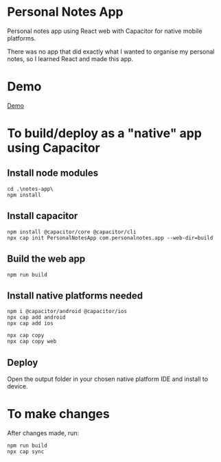 # Personal Notes App

Personal notes app using React web with Capacitor for native mobile platforms.

There was no app that did exactly what I wanted to organise my personal notes, so I learned React and made this app.

# Demo
[Demo](https://redaalb.github.io/notes-app-react/)


# To build/deploy as a "native" app using Capacitor

## Install node modules

```
cd .\notes-app\
npm install
```

## Install capacitor
```
npm install @capacitor/core @capacitor/cli
npx cap init PersonalNotesApp com.personalnotes.app --web-dir=build
```

## Build the web app
```
npm run build
```

## Install native platforms needed
```
npm i @capacitor/android @capacitor/ios
npx cap add android
npx cap add ios

npx cap copy
npx cap copy web
```

## Deploy

Open the output folder in your chosen native platform IDE and install to device.


# To make changes

After changes made, run:
```
npm run build
npx cap sync
```
